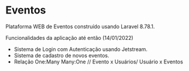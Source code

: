# Eventos

Plataforma WEB de Eventos construído usando Laravel 8.78.1.

Funcionalidades da aplicação até então (14/01/2022)

- Sistema de Login com Autenticação usando Jetstream.
- Sistema de cadastro de novos eventos.
- Relação One:Many Many:One // Evento x Usuários/ Usuário x Eventos

